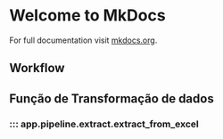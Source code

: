 # Welcome to MkDocs

For full documentation visit [mkdocs.org](https://www.mkdocs.org).

## Workflow

## Função de Transformação de dados

### ::: app.pipeline.extract.extract_from_excel
